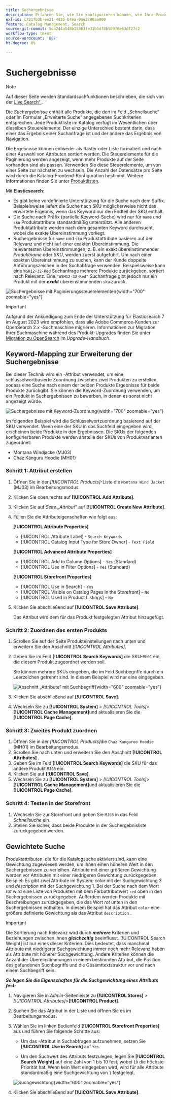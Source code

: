 ```yaml
---
title: Suchergebnisse
description: Erfahren Sie, wie Sie konfigurieren können, wie Ihre Produkte den im Feld „Schnellsuche“ oder im Formular „Erweiterte Suche“ eingegebenen Suchkriterien entsprechen.
exl-id: c721fb3b-ee31-4d2b-b4ea-9ae2c80aa800
feature: Catalog Management, Search
source-git-commit: 5da244a548b15863fe31b5df8b509f8e63df27c2
workflow-type: tm+mt
source-wordcount: '887'
ht-degree: 0%

---
```


# Suchergebnisse

>[!NOTE]
>
>Auf dieser Seite werden Standardsuchfunktionen beschrieben, die sich von der [Live Search“ &#x200B;](https://experienceleague.adobe.com/docs/commerce/live-search/overview.html?lang=de).

Die _Suchergebnisse_ enthält alle Produkte, die den im Feld „Schnellsuche“ oder im Formular „Erweiterte Suche“ angegebenen Suchkriterien entsprechen. Jede Produktliste im Katalog verfügt im Wesentlichen über dieselben Steuerelemente. Der einzige Unterschied besteht darin, dass einer das Ergebnis einer Suchanfrage ist und der andere das Ergebnis von [Navigation](navigation.md).

Die Ergebnisse können entweder als Raster oder Liste formatiert und nach einer Auswahl von Attributen sortiert werden. Die Steuerelemente für die Paginierung werden angezeigt, wenn mehr Produkte auf der Seite vorhanden sind als passen. Verwenden Sie diese Steuerelemente, um von einer Seite zur nächsten zu wechseln. Die Anzahl der Datensätze pro Seite wird durch die Katalog-Frontend-Konfiguration bestimmt. Weitere Informationen finden Sie unter [Produktlisten](navigation-product-listings.md).

Mit **Elasticsearch**:

- Es gibt keine vordefinierte Unterstützung für die Suche nach dem Suffix. Beispielsweise liefert die Suche nach SKU möglicherweise nicht das erwartete Ergebnis, wenn das Keyword nur den Endteil der SKU enthält.
- Die Suche nach Präfix (partielle Keyword-Suche) wird nur für `name` und `sku` Produktattribute standardmäßig unterstützt. Alle anderen Produktattribute werden nach dem gesamten Keyword durchsucht, wobei die exakte Übereinstimmung vorliegt.
- Suchergebnisse für `name` und `sku` Produktattribute basieren auf der Relevanz und nicht auf einer exakten Übereinstimmung. Die relevantesten Übereinstimmungen, z. B. ein exakt übereinstimmender _Produktname_ oder _SKU_, werden zuerst aufgeführt. Um nach einer exakten Übereinstimmung zu suchen, kann der Kunde doppelte Anführungszeichen in der Suchabfrage verwenden. Beispielsweise kann eine `WSH12-32-Red` Suchanfrage mehrere Produkte zurückgeben, sortiert nach Relevanz. Eine `"WSH12-32-Red"` Suchanfrage gibt jedoch nur ein Produkt mit der **_exakt_** übereinstimmenden `sku` zurück.

![Suchergebnisse mit Paginierungssteuerelementen](./assets/storefront-search-results-shorts.png){width="700" zoomable="yes"}

>[!IMPORTANT]
>
>Aufgrund der Ankündigung zum Ende der Unterstützung für Elasticsearch 7 im August 2023 wird empfohlen, dass alle Adobe Commerce-Kunden zur OpenSearch 2.x -Suchmaschine migrieren. Informationen zur Migration Ihrer Suchmaschine während des Produkt-Upgrades finden Sie unter [Migration zu OpenSearch](https://experienceleague.adobe.com/docs/commerce-operations/upgrade-guide/prepare/opensearch-migration.html?lang=de) im _Upgrade-Handbuch_.

## Keyword-Mapping zur Erweiterung der Suchergebnisse

Bei dieser Technik wird ein -Attribut verwendet, um eine schlüsselwortbasierte Zuordnung zwischen zwei Produkten zu erstellen, sodass eine Suche nach einem der beiden Produkte Ergebnisse für beide Produkte zurückgibt. Sie können die Keyword-Zuordnung verwenden, um ein Produkt in Suchergebnissen zu bewerben, in denen es sonst nicht angezeigt würde.

![Suchergebnisse mit Keyword-Zuordnung](./assets/storefront-search-results-extended.png){width="700" zoomable="yes"}

Im folgenden Beispiel wird die Schlüsselwortzuordnung basierend auf der SKU verwendet. Wenn eine der SKU in das Suchfeld eingegeben wird, erscheinen beide Produkte in den Ergebnissen. Die SKUs der folgenden konfigurierbaren Produkte werden anstelle der SKUs von Produktvarianten zugeordnet:

- Montana Windjacke (MJ03)
- Chaz Känguru Hoodie (MH01)

### Schritt 1: Attribut erstellen

1. Öffnen Sie in der _[!UICONTROL Products]_-Liste die `Montana Wind Jacket` (MJ03) im Bearbeitungsmodus.
1. Klicken Sie oben rechts auf **[!UICONTROL Add Attribute]**.
1. Klicken Sie auf _Seite „Attribut_&quot; auf **[!UICONTROL Create New Attribute]**.
1. Füllen Sie die Attributeigenschaften wie folgt aus:

   **[!UICONTROL Attribute Properties]**

   - [!UICONTROL Attribute Label] - `Search Keywords`
   - [!UICONTROL Catalog Input Type for Store Owner] - `Text Field`

   **[!UICONTROL Advanced Attribute Properties]**

   - [!UICONTROL Add to Column Options] - `Yes` (Standard)
   - [!UICONTROL Use in Filter Options] - `Yes` (Standard)

   **[!UICONTROL Storefront Properties]**

   - [!UICONTROL Use in Search] - `Yes`
   - [!UICONTROL Visible on Catalog Pages in the Storefront] - `No`
   - [!UICONTROL Used in Product Listings] - `No`

1. Klicken Sie abschließend auf **[!UICONTROL Save Attribute]**.

   Das Attribut wird dem für das Produkt festgelegten Attribut hinzugefügt.

### Schritt 2: Zuordnen des ersten Produkts

1. Scrollen Sie auf der Seite Produkteinstellungen nach unten und erweitern Sie den Abschnitt _[!UICONTROL Attributes]_.
1. Geben Sie im Feld **[!UICONTROL Search Keywords]** die SKU-`MH01` ein, die diesem Produkt zugeordnet werden soll.

   Sie können mehrere SKUs eingeben, die im Feld Suchbegriffe durch ein Leerzeichen getrennt sind. In diesem Beispiel wird nur eine eingegeben.

   ![Abschnitt „Attribute“ mit Suchbegriff](./assets/search-keywords-attribute.png){width="600" zoomable="yes"}

1. Klicken Sie abschließend auf **[!UICONTROL Save]**.
1. Wechseln Sie zu **[!UICONTROL System]** > _[!UICONTROL Tools]_>**[!UICONTROL Cache Management]**&#x200B;und aktualisieren Sie die **[!UICONTROL Page Cache]**.

### Schritt 3: Zweites Produkt zuordnen

1. Öffnen Sie in der _[!UICONTROL Products]_&#x200B;die `Chaz Kangaroo Hoodie` (MH01) im Bearbeitungsmodus.
1. Scrollen Sie nach unten und erweitern Sie den Abschnitt **[!UICONTROL Attributes]** .
1. Geben Sie im Feld **[!UICONTROL Search Keywords]** die SKU für das andere Produkt `MJ03` ein.
1. Klicken Sie auf **[!UICONTROL Save]**.
1. Wechseln Sie zu **[!UICONTROL System]** > _[!UICONTROL Tools]_>**[!UICONTROL Cache Management]**&#x200B;und aktualisieren Sie die **[!UICONTROL Page Cache]**.

### Schritt 4: Testen in der Storefront

1. Wechseln Sie zur Storefront und geben Sie `MJ03` in das Feld _Schnellsuche_ ein.
1. Stellen Sie sicher, dass beide Produkte in der Suchergebnisliste zurückgegeben werden.

## Gewichtete Suche

Produktattributen, die für die Katalogsuche aktiviert sind, kann eine Gewichtung zugewiesen werden, um ihnen einen höheren Wert in den Suchergebnissen zu verleihen. Attribute mit einer größeren Gewichtung werden vor Attributen mit einer niedrigeren Gewichtung zurückgegeben. Beispiel: Es gibt zwei Attribute im System: _color_ mit der Suchgewichtung 3 und _description_ mit der Suchgewichtung 1. Bei der Suche nach dem Wort _rot_ wird eine Liste von Produkten mit dem Farbattributwert `red` oben in den Suchergebnissen zurückgegeben. Außerdem werden Produkte mit Beschreibungen zurückgegeben, die das Wort _rot_ unten in den Suchergebnissen enthalten. In diesem Beispiel hat das Attribut `color` eine größere definierte Gewichtung als das Attribut `description` .

>[!IMPORTANT]
>
>Die Sortierung nach Relevanz wird durch **_mehrere_** Kriterien und Beziehungen zwischen ihnen **_gleichzeitig_** beeinflusst. [!UICONTROL Search Weight] ist nur eines dieser Kriterien. Dies bedeutet, dass manchmal Attribute mit niedrigerer Suchgewichtung immer noch mehr Relevanz haben als Attribute mit höherer Suchgewichtung. Andere Kriterien können die Anzahl der Übereinstimmungen in einem bestimmten Attribut, die Position des gefundenen Suchbegriffs und die Gesamttextstruktur vor und nach einem Suchbegriff sein.

**_So legen Sie die Eigenschaften für die Suchgewichtung eines Attributs fest:_**

1. Navigieren Sie in _Admin_-Seitenleiste zu **[!UICONTROL Stores]** > _[!UICONTROL Attributes]_>**[!UICONTROL Product]**.

1. Suchen Sie das Attribut in der Liste und öffnen Sie es im Bearbeitungsmodus.

1. Wählen Sie im linken Bedienfeld **[!UICONTROL Storefront Properties]** aus und führen Sie folgende Schritte aus:

   - Um das -Attribut in Suchabfragen aufzunehmen, setzen Sie **[!UICONTROL Use in Search]** auf `Yes`.

   - Um den Suchwert des Attributs festzulegen, legen Sie **[!UICONTROL Search Weight]** auf eine Zahl von 1 bis 10 fest, wobei `10` die höchste Priorität hat. Wenn kein Wert eingegeben wird, wird für alle Attribute standardmäßig eine Suchgewichtung von `1` festgelegt.

   ![Suchgewichtung](./assets/search-weight.png){width="600" zoomable="yes"}

1. Klicken Sie abschließend auf **[!UICONTROL Save Attribute]**.
